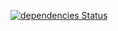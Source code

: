 [![dependencies Status](https://david-dm.org/ratherblue/boilerplate/status.svg)](https://david-dm.org/ratherblue/boilerplate)
